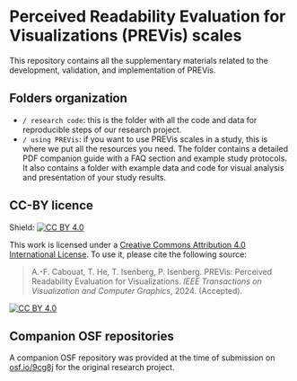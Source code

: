 # Perceived Readability Evaluation for Visualizations (PREVis) scales

This repository contains all the supplementary materials related to the development, validation, and implementation of PREVis.

## Folders organization
- ```/ research code```: this is the folder with all the code and data for reproducible steps of our research project.
- ```/ using PREVis```: if you want to use PREVis scales in a study, this is where we put all the resources you need. The folder contains a detailed PDF companion guide with a FAQ section and example study protocols. It also contains a folder with example data and code for visual analysis and presentation of your study results.

## CC-BY licence
Shield: [![CC BY 4.0][cc-by-shield]][cc-by]

This work is licensed under a
[Creative Commons Attribution 4.0 International License][cc-by].
To use it, please cite the following source:

> A.-F. Cabouat, T. He, T. Isenberg, P. Isenberg. PREVis: Perceived Readability Evaluation for Visualizations. _IEEE Transactions on Visualization and Computer Graphics_, 2024. (Accepted).

[![CC BY 4.0][cc-by-image]][cc-by]

[cc-by]: http://creativecommons.org/licenses/by/4.0/
[cc-by-image]: https://i.creativecommons.org/l/by/4.0/88x31.png
[cc-by-shield]: https://img.shields.io/badge/License-CC%20BY%204.0-lightgrey.svg


## Companion OSF repositories

A companion OSF repository was provided at the time of submission on [osf.io/9cg8j](https://osf.io/9cg8j/) for the original research project.